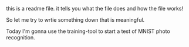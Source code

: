 this is a readme file.
it tells you what the file does and how the file works!

So let me try to wrtie something down that is meaningful.


Today I'm gonna use the training-tool to start a test of MNIST photo recognition.
